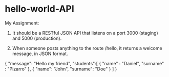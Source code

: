 # hello-world-API

My Assignment:

1. It should be a RESTful JSON API that listens on a port 3000 (staging) and 5000 (production).

2. When someone posts anything to the route /hello, it returns a welcome message, in JSON format. 

  {
    "message": "Hello my friend",
    "students":[
        {
          "name"    :   "Daniel",
          "surname" :   "Pizarro"
        },
        {
          "name": "John",
          "surname": "Doe"
        }
     ]
}

